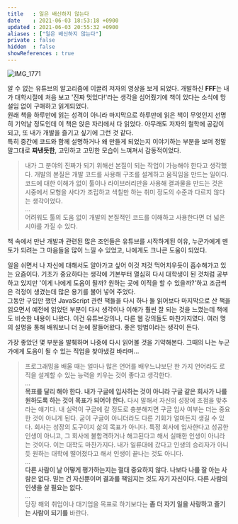 ```yaml
---
title   : 일은 배신하지 않는다
date    : 2021-06-03 18:53:18 +0900
updated : 2021-06-03 20:55:32 +0900
aliases : ["일은 배신하지 않는다"]
private : false
hidden  : false
showReferences : true
---  
```

![IMG_1771](/images/Work-Will-Never-Betray-You/120653398-99037080-c4bb-11eb-80d7-74cd32f20d12.png)

알 수 없는 유튜브의 알고리즘에 이끌려 저자의 영상을 보게 되었다. 개발하신 **FFF**는 내가 대학시절에 처음 보고 '진짜 멋있다!'라는 생각을 심어줬기에 책이 있다는 소식에 망설임 없이 구매하고 읽게되었다.  
원래 책을 하루만에 읽는 성격이 아니라 마지막으로 하루만에 읽은 책이 무엇인지 선명히 기억날 정도인데 이 책은 앉은 자리에서 다 읽었다. 아무래도 저자의 철학에 공감이 되고, 또 내가 개발을 즐기고 싶기에 그런 것 같다.   
특히 중간에 코드와 함께 설명하거나 왜 만들게 되었는지 이야기하는 부분을 보며 정말 말그대로 **짜낸듯한**, 고민하고 고민한 모습이 느껴져서 감동적이었다.   
> 내가 그 분야의 진짜가 되기 위해선 본질이 되는 작업이 가능해야 한다고 생각했다. 개발의 본질은 개발 코드를 사용해 구조를 설계하고 움직임을 만드는 일이다. 코드에 대한 이해가 없이 툴이나 라이브러리만을 사용해 결과물을 만드는 것은 시중에서 모형을 사다가 조립하고 색칠만 하는 취미 정도의 수준과 다르지 않다는 생각이었다.   
> ...  
> 어려워도 툴의 도움 없이 개발의 본질적인 코드를 이해하고 사용한다면 더 넓은 시야를 가질 수 있다.   

책 속에서 만난 개발과 관련된 많은 조언들은 유튜브를 시작하게된 이유, 누군가에게 멘토가 되려는 그 마음들을 많이 느낄 수 있었고, 나에게도 크나큰 도움이 되었다. 

일을 쉬면서 나 자신에 대해서도 알아가고 싶어 이것 저것 먹어치우듯이 흡수해가고 있는 요즘이다. 기초가 중요하다는 생각에 기본부터 열심히 다시 대학생이 된 것처럼 공부하고 있지만 '이게 나에게 도움이 될까? 원하는 곳에 이직을 할 수 있을까?'하고 조금씩은 걱정이 생겼는데 많은 용기를 불어 넣어 주었다.  
그동안 구입만 했던 JavaScript 관련 책들을 다시 하나 둘 읽어보다 마지막으로 산 책을 읽으면서 예전에 읽었던 부분이 다시 생각이나 이해가 훨씬 잘 되는 것을 느꼈는데 책에도 비슷한 내용이 나왔다. 이건 유튜브강의나, 다른 웹 강의들도 마찬가지였다. 여러 명의 설명을 통해 배워보니 더 눈에 잘들어왔다. 좋은 방법이라는 생각이 든다.  
  
가장 좋았던 몇 부분을 발췌하며 나중에 다시 읽어볼 것을 기약해본다. 그때의 나는 누군가에게 도움이 될 수 있는 직업을 찾아냈길 바라며...  
> 프로그래밍을 배울 때는 얼마나 많은 언어를 배우느냐보단 한 가지 언어라도 로직을 설계할 수 있는 능력을 키우는 것이 좋다고 생각한다.    
...  
> **목표를 달리 해야 한다. 내가 구글에 입사하는 것이 아니라 구글 같은 회사가 나를 원하도록 하는 것이 목표가 되어야 한다.** 다시 말해서 자신의 성장에 초점을 맞추라는 얘기다. 내 실력이 구글에 갈 정도로 충분해지면 구글 입사 여부는 더는 중요한 것이 아니게 된다. 굳이 구글이 아니더라도 다른 기회가 얼마든지 생길 수 있다. 회사는 성장의 도구이지 삶의 목표가 아니다. 특정 회사에 입사한다고 성공한 인생이 아니고, 그 회사에 불합격하거나 해고된다고 해서 실패한 인생이 아니라는 것이다. 이는 대학도 마찬가지다. 내가 일류대에 갔다고 인생의 승리자가 아니듯 원하는 대학에 떨어졌다고 해서 인생이 끝나는 것도 아니다.   
…   
**다른 사람이 날 어떻게 평가하는지는 절대 중요하지 않다. 나보다 나를 잘 아는 사람은 없다. 믿는 건 자신뿐이며 결과를 책임지는 것도 자기 자신이다. 다른 사람의 인생을 살 필요는 없다.**   
…   
당장 해외 취업이나 대기업을 목표로 하기보다는 **좀 더 자기 일을 사랑하고 즐기는 사람이 되기를** 바란다. 
